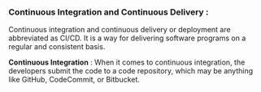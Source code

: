 ### Continuous Integration and Continuous Delivery :

Continuous integration and continuous delivery or deployment are abbreviated as CI/CD. It is a way for delivering software programs on a regular and consistent basis.

**Continuous Integration** : When it comes to continuous integration, the developers submit the code to a code repository, which may be anything like GitHub, CodeCommit, or Bitbucket.
